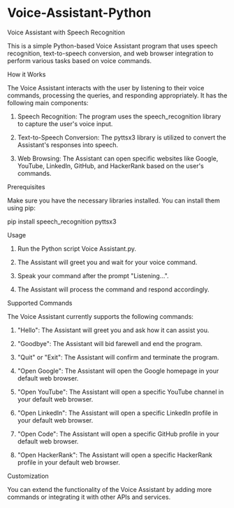 # Voice-Assistant-Python

Voice Assistant with Speech Recognition

This is a simple Python-based Voice Assistant program that uses speech recognition, text-to-speech conversion, and web browser integration to perform various tasks based on voice commands.

How it Works

The Voice Assistant interacts with the user by listening to their voice commands, processing the queries, and responding appropriately. It has the following main components:

1. Speech Recognition: The program uses the speech_recognition library to capture the user's voice input.

2. Text-to-Speech Conversion: The pyttsx3 library is utilized to convert the Assistant's responses into speech.

3. Web Browsing: The Assistant can open specific websites like Google, YouTube, LinkedIn, GitHub, and HackerRank based on the user's commands.

Prerequisites

Make sure you have the necessary libraries installed. You can install them using pip:

pip install speech_recognition pyttsx3

Usage

1. Run the Python script Voice Assistant.py.

2. The Assistant will greet you and wait for your voice command.

3. Speak your command after the prompt "Listening...".

4. The Assistant will process the command and respond accordingly.

Supported Commands

The Voice Assistant currently supports the following commands:

1. "Hello": The Assistant will greet you and ask how it can assist you.

2. "Goodbye": The Assistant will bid farewell and end the program.

3. "Quit" or "Exit": The Assistant will confirm and terminate the program.

4. "Open Google": The Assistant will open the Google homepage in your default web browser.

5. "Open YouTube": The Assistant will open a specific YouTube channel in your default web browser.

6. "Open LinkedIn": The Assistant will open a specific LinkedIn profile in your default web browser.

7. "Open Code": The Assistant will open a specific GitHub profile in your default web browser.

8. "Open HackerRank": The Assistant will open a specific HackerRank profile in your default web browser.

Customization

You can extend the functionality of the Voice Assistant by adding more commands or integrating it with other APIs and services.
